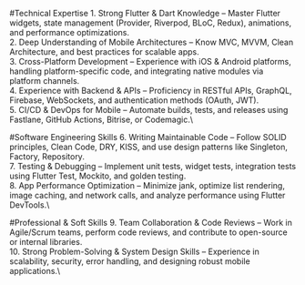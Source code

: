#Technical Expertise
	1. Strong Flutter & Dart Knowledge – Master Flutter widgets, state management (Provider, Riverpod, BLoC, Redux), animations, and performance optimizations.\
	2. Deep Understanding of Mobile Architectures – Know MVC, MVVM, Clean Architecture, and best practices for scalable apps.\
	3. Cross-Platform Development – Experience with iOS & Android platforms, handling platform-specific code, and integrating native modules via platform channels.\
	4. Experience with Backend & APIs – Proficiency in RESTful APIs, GraphQL, Firebase, WebSockets, and authentication methods (OAuth, JWT).\
	5. CI/CD & DevOps for Mobile – Automate builds, tests, and releases using Fastlane, GitHub Actions, Bitrise, or Codemagic.\

#Software Engineering Skills
	6. Writing Maintainable Code – Follow SOLID principles, Clean Code, DRY, KISS, and use design patterns like Singleton, Factory, Repository.\
	7. Testing & Debugging – Implement unit tests, widget tests, integration tests using Flutter Test, Mockito, and golden testing.\
	8. App Performance Optimization – Minimize jank, optimize list rendering, image caching, and network calls, and analyze performance using Flutter DevTools.\

#Professional & Soft Skills
	9. Team Collaboration & Code Reviews – Work in Agile/Scrum teams, perform code reviews, and contribute to open-source or internal libraries.\
	10. Strong Problem-Solving & System Design Skills – Experience in scalability, security, error handling, and designing robust mobile applications.\
